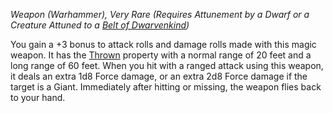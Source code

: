 _Weapon (Warhammer), Very Rare (Requires Attunement by a Dwarf or a Creature Attuned to a [Belt of Dwarvenkind](https://www.dndbeyond.com/magic-items/4584-belt-of-dwarvenkind))_

You gain a +3 bonus to attack rolls and damage rolls made with this magic weapon. It has the [Thrown](https://www.dndbeyond.com/sources/dnd/free-rules/equipment#Thrown) property with a normal range of 20 feet and a long range of 60 feet. When you hit with a ranged attack using this weapon, it deals an extra 1d8 Force damage, or an extra 2d8 Force damage if the target is a Giant. Immediately after hitting or missing, the weapon flies back to your hand.